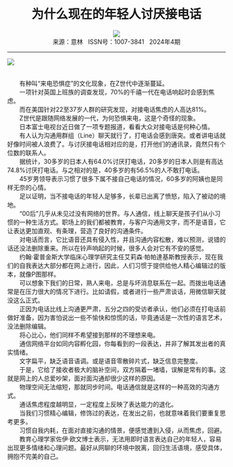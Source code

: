 # <center>为什么现在的年轻人讨厌接电话</center> 

<div align=center><img src="http://fslib.vip.qikan.cn/img.ashx?key=%d7%f7%d5%df%a3%ba%d0%a1%c0%f6"></div> 

<center>来源：意林   ISSN号：1007-3841   2024年4期</center> 


* * *


![](http://img.resource.qikan.cn/markvip/qkimages/yili/yili202404/yili20240437-1-l.jpg)

  
<br>　　有种叫“来电恐惧症”的文化现象，在Z世代中逐渐蔓延。  
　　一项针对英国上班族的调查发现，70%的千禧一代在电话响起时会感到焦虑。  
　　而在美国针对22至37岁人群的研究发现，对接电话焦虑的人高达81%。  
　　Z世代是跟随网络发展的一代，为何恐惧来电，这是个奇怪的现象。  
　　日本富士电视台近日做了一项专题报道，看看大众对接电话是何种心情。  
　　有人认为沟通用群组（Line）聊天就行了，打电话会感到唐突。或者讲电话就好像时间被人浪费了。与讨厌接电话相对应的是，打开他们的通讯录，竟然只有个位数的联系人。  
　　据统计，30多岁的日本人有64.0%讨厌打电话，20多岁的日本人则是有高达74.8%讨厌打电话。与之相对的是，40多岁的有56.5%的人不敢打电话。  
　　45岁男领导表示习惯了很多下属不接自己电话的情况，60多岁的阿姨也是同样无奈的心情。  
　　足以证明，当不接电话的年轻人足够多，长辈已出离了愤怒，陷入了被动的境地。  
　　“00后”几乎从未见过没有网络的世界。与人通信，线上聊天是孩子们从小习惯的一种生活方式。职场上的我们都被教育，与客户沟通用文字，而不是语音，它让表达更加直观、有条理，营造了良好的沟通条件。  
　　对电话而言，它比语音还具有侵入性，并且沟通内容松散，难以预测，说错的话还没法删除重来。所以在铃声响起的时候，很多人会对它有不安的感觉。  
　　约翰·霍普金斯大学临床心理学研究主任艾莉森·帕帕達基斯教授表示，现在我们的自我表达大部分都在网上进行，因此，人们习惯于提供给他人精心编辑过的版本，就像P图那样。  
　　可以想象下我们的日常，熟人来电，总是与坏消息联系在一起。而拨出电话通常是在压力很大的情况下进行。比如请假，或者进行一些严肃谈话，用微信聊天就没这么正式。  
　　正因为电话比线上沟通更严肃，五分之四的受访者承认，他们必须在打电话前做好准备，因为害怕说出一些不愉快和惊慌的话，毕竟通话是一次性的语言艺术，没法删除编辑。  
　　将心比心，他们同样不希望接到那样的不理想来电。  
　　通信网络平台如同内容孵化园，你每看到的一段表达，并非了解其发出者的真实情绪。  
　　文字扁平，缺乏语音语调。或是语音零散碎片式，缺乏信息完整度。  
　　于是，它给了接收者极大的脑补空间，双方隔着一堵墙，误解是常有的事。这就是网上的人总爱吵架，面对面沟通却很少这样的原因。  
　　物理空间无法缩短，那就同步时间。电话通信就是这样的一种高效的沟通方式。  
　　通话焦虑程度越明显，一定程度上反映了表达能力的退化。  
　　当我们习惯精心编辑，修饰过的表达，在发出之前，也就意味着我们要重复思考更多。  
　　习惯自我内耗，在面对直接沟通的情景，便感觉遭到入侵，从而焦虑，回避。  
　　教育心理学家佐伊·欧文博士表示，无法用即时语言表达自己的年轻人，容易出现更多情绪和心理问题。最好从网聊的环境中脱离，回归生活语境，感受具体，拥抱不完美的自己。